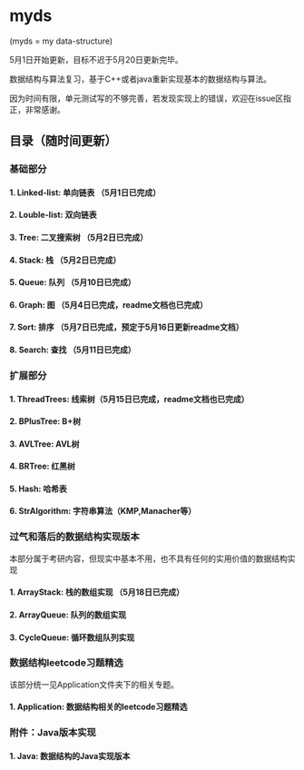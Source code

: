 # myds

(myds = my data-structure)

5月1日开始更新，目标不迟于5月20日更新完毕。

数据结构与算法复习，基于C++或者java重新实现基本的数据结构与算法。

因为时间有限，单元测试写的不够完善，若发现实现上的错误，欢迎在issue区指正，非常感谢。

## 目录（随时间更新）
### 基础部分
#### 1. Linked-list: 单向链表 （5月1日已完成）
#### 2. Louble-list: 双向链表 
#### 3. Tree: 二叉搜索树 （5月2日已完成）
#### 4. Stack: 栈 （5月2日已完成）
#### 5. Queue: 队列 （5月10日已完成）
#### 6. Graph: 图 （5月4日已完成，readme文档也已完成）
#### 7. Sort: 排序 （5月7日已完成，预定于5月16日更新readme文档）
#### 8. Search: 查找 （5月11日已完成）

### 扩展部分
#### 1. ThreadTrees: 线索树（5月15日已完成，readme文档也已完成）
#### 2. BPlusTree: B+树 
#### 3. AVLTree: AVL树 
#### 4. BRTree: 红黑树
#### 5. Hash: 哈希表 
#### 6. StrAlgorithm: 字符串算法（KMP,Manacher等）  

### 过气和落后的数据结构实现版本
本部分属于考研内容，但现实中基本不用，也不具有任何的实用价值的数据结构实现
#### 1. ArrayStack: 栈的数组实现 （5月18日已完成）
#### 2. ArrayQueue: 队列的数组实现 
#### 3. CycleQueue: 循环数组队列实现


### 数据结构leetcode习题精选

该部分统一见Application文件夹下的相关专题。
#### 1. Application: 数据结构相关的leetcode习题精选

### 附件：Java版本实现
#### 1. Java: 数据结构的Java实现版本
 
